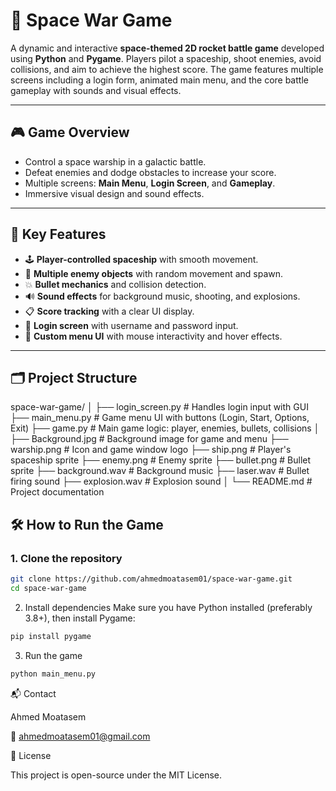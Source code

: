 # 🚀 Space War Game

A dynamic and interactive **space-themed 2D rocket battle game** developed using **Python** and **Pygame**. Players pilot a spaceship, shoot enemies, avoid collisions, and aim to achieve the highest score. The game features multiple screens including a login form, animated main menu, and the core battle gameplay with sounds and visual effects.

---

## 🎮 Game Overview

- Control a space warship in a galactic battle.
- Defeat enemies and dodge obstacles to increase your score.
- Multiple screens: **Main Menu**, **Login Screen**, and **Gameplay**.
- Immersive visual design and sound effects.

---

## 🧠 Key Features

- 🕹️ **Player-controlled spaceship** with smooth movement.
- 👾 **Multiple enemy objects** with random movement and spawn.
- 💥 **Bullet mechanics** and collision detection.
- 🔊 **Sound effects** for background music, shooting, and explosions.
- 📋 **Score tracking** with a clear UI display.
- 🔐 **Login screen** with username and password input.
- 🎨 **Custom menu UI** with mouse interactivity and hover effects.

---

## 🗂️ Project Structure

space-war-game/
│
├── login_screen.py # Handles login input with GUI
├── main_menu.py # Game menu UI with buttons (Login, Start, Options, Exit)
├── game.py # Main game logic: player, enemies, bullets, collisions
│
├── Background.jpg # Background image for game and menu
├── warship.png # Icon and game window logo
├── ship.png # Player's spaceship sprite
├── enemy.png # Enemy sprite
├── bullet.png # Bullet sprite
├── background.wav # Background music
├── laser.wav # Bullet firing sound
├── explosion.wav # Explosion sound
│
└── README.md # Project documentation


## 🛠️ How to Run the Game

### 1. **Clone the repository**

```bash
git clone https://github.com/ahmedmoatasem01/space-war-game.git
cd space-war-game
```

2. Install dependencies
Make sure you have Python installed (preferably 3.8+), then install Pygame:

```bash
pip install pygame
```
3. Run the game
```bash
python main_menu.py
```

📬 Contact

Ahmed Moatasem

📧 ahmedmoatasem01@gmail.com

📄 License

This project is open-source under the MIT License.
